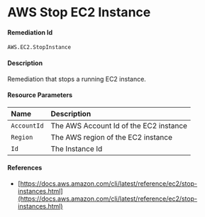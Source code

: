 # AWS Stop EC2 Instance

#### Remediation Id

`AWS.EC2.StopInstance`

#### Description

Remediation that stops a running EC2 instance.

#### Resource Parameters

| Name        | Description                            |
| :---------- | :------------------------------------- |
| `AccountId` | The AWS Account Id of the EC2 instance |
| `Region`    | The AWS region of the EC2 instance     |
| `Id`        | The Instance Id                        |

#### References

- [https://docs.aws.amazon.com/cli/latest/reference/ec2/stop-instances.html](https://docs.aws.amazon.com/cli/latest/reference/ec2/stop-instances.html)
